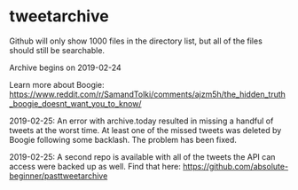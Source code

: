 # tweetarchive

Github will only show 1000 files in the directory list, but all of the files should still be searchable.

Archive begins on 2019-02-24

Learn more about Boogie: https://www.reddit.com/r/SamandTolki/comments/ajzm5h/the_hidden_truth_boogie_doesnt_want_you_to_know/

2019-02-25: An error with archive.today resulted in missing a handful of tweets at the worst time. At least one of the missed tweets was deleted by Boogie following some backlash. The problem has been fixed.

2019-02-25: A second repo is available with all of the tweets the API can access were backed up as well. Find that here: https://github.com/absolute-beginner/pasttweetarchive

